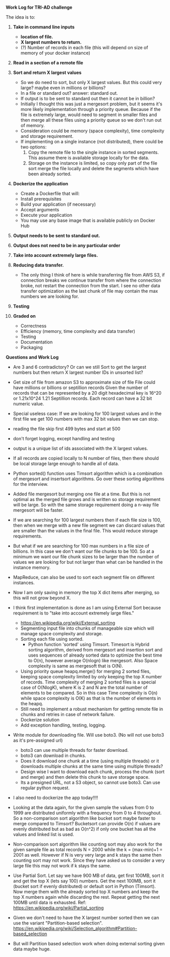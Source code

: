 **Work Log for TRI-AD challenge**

The idea is to:
1. **Take in command line inputs**
    * **location of file.**
    * **X largest numbers to return.**
    * (?) Number of records in each file (this will depend on size of memory of your docker instance)
2. **Read in a section of a remote file**

3. **Sort and return X largest values**
    * So we do need to sort, but only X largest values. But this could very large? maybe even in millions or billions?
    * In a file or standard out? answer: standard out.  
    * If output is to be sent to standard out then it cannot be in billion?
    * Initially I thought this was just a mergesort problem, but it seems it's more likely implementation through a priority queue. 
    Because if the file is extremely large, would need to segment in smaller files and then merge all these files using a priority queue so we don't run out of memory. 
    * Consideration could be memory (space complexity), time complexity and storage requirement. 
    * If implementing on a single instance (not distributed), there could be two options:
        1. Copy the remote file to the single instance in sorted segments.  This assume there is available storage locally for the data.
        2. Storage on the instance is limited, so copy only part of the file sort merge the file locally and delete the segments which have been already sorted. 

4. **Dockerize the application**
    * Create a Dockerfile that will:
    * Install prerequisites
    * Build your application (if necessary)
    * Accept arguments
    * Execute your application
    * You may use any base image that is available publicly on Docker Hub

5. **Output needs to be sent to standard out.**

6. **Output does not need to be in any particular order**

7. **Take into account extremely large files.**

8. **Reducing data transfer.**
    * The only thing I think of here is while transferring file from AWS S3, if connection breaks we continue transfer from where the connection broke, not restart the connection from the start.  I see no other data transfer optimization as the last chunk of file may contain the max numbers we are looking for. 

9. **Testing**

10. **Graded on**
    * Correctness
    * Efficiency (memory, time complexity and data transfer)
    * Testing 
    * Documentation
    * Packaging


**Questions and Work Log**

* Are 3 and 6 contradictory? 
Or can we still Sort to get the largest numbers but then return X largest number IDs in unsorted list?

* Get size of file from amazon S3 to approximate size of file
File could have millions or billions or septillion records
Given the number of records that can be represented by a 20 digit hexadecimal key is 16^20 or 1.21x10^24
1.21 Septillion records. 
Each record can have a 32 bit numeric value.  

* Special useless case: If we are looking for 100 largest values and in the first file we get 100 numbers with max 32 bit values then we can stop. 

* reading the file skip first 499 bytes and start at 500

* don't forget logging, except handling and testing

* output is a unique list of ids associated with the X largest values.

* If all records are copied locally to N number of files, then there should be local storage large enough to handle all of data. 

* Python sorted() function uses Timsort algorithm which is a combination of mergesort and insertsort algorithms.  Go over these sorting algorithms for the interview.

* Added file mergesort but merging one file at a time.  But this is not optimal as the merged file grows and is written so storage requirement will be large.  So with the same storage requirement doing a n-way file mergesort will be faster. 

* If we are searching for 100 largest numbers then if each file size is 100, then when we merge with a new file segment we can discard values that are smaller than the values in the final file. This would reduce storage requirements.

* But what if we are searching for 100 max numbers in a file size of billions. In this case we don't want our file chunks to be 100. So at a minimum we want our file chunk sizes to be larger than the number of values we are looking for but not larger than what can be handled in the instance memory. 

* MapReduce, can also be used to sort each segment file on different instances.

* Now I am only saving in memory the top X dict items after merging, so this will not grow beyond X. 

* I think first implementation is done as I am using External Sort because requirement is to "take into account extremely large files."
    * https://en.wikipedia.org/wiki/External_sorting
    * Segmenting input file into chunks of manageable size which will manage space complexity and storage.
    * Sorting each file using sorted.
        * Python function 'sorted' using Timsort.  Timesort is Hybrid sorting algorithm, derived from mergesort and insertion sort and uses sequences of already sorted data to optimize the best time to O(n), however average O(nlogn) like mergesort.  Also Space complexity is same as mergesoft that is O(N).
    * Using priority queue heapq.merge() for merging 2 sorted files, keeping space complexity limited by only keeping the top X number of records. Time complexity of merging 2 sorted files is a special case of O(NlogK), where K is 2 and N are the total number of elements to be compared. So in this case Time complexity is O(n) while space complexity is O(K) as that is the number of elements in the heapq. 
    * Still need to implement a robust mechanism for getting remote file in chunks and retries in case of network failure.
    * Dockerize solution
    * Add exception handling, testing, logging.

* Write module for downloading file.  Will use boto3. (No will not use boto3 as it's pre-assigned url)
    * boto3 can use multiple threads for faster download. 
    * boto3 can download in chunks.
    * Does it download one chunk at a time (using multiple threads) or it downloads multiple chunks at the same time using multiple threads? 
    * Design wise I want to download each chunk, process the chunk (sort and merge) and then delete this chunk to save storage space. 
    * Its a presigned URL, not a S3 object, so cannot use boto3.  Can use regular python request. 

* I also need to dockerize the app today!!!!

* Looking at the data again, for the given sample the values from 0 to 1999 are distributed uniformly with a frequency from 0 to 4 throughout.  So a non-comparison sort algorithm like bucket sort maybe faster to merge compared to Timsort? Bucketsort can provide O(n) if values are evenly distributed but as bad as O(n^2) if only one bucket has all the values and linked list is used.
* Non-comparison sort algorithm like counting sort may also work for the given sample file as total records N = 2000 while the k = (max-min)+1 = 2001 as well.  However if N is very very large and k stays the same then counting sort may not work.  Since they have asked us to consider a very large file this may not work if k stays the same. 
* Use Partial Sort.  Let say we have 900 MB of data, get first 100MB, sort it and get the top X (lets say 100) numbers.  Get the next 100MB, sort it (bucket sort if evenly distributed) or default sort in Python (Timsort).  Now merge them with the already sorted top X numbers and keep the top X numbers again while discarding the rest. Repeat getting the next 100MB until data is exhausted. Ref: https://en.wikipedia.org/wiki/Partial_sorting
* Given we don't need to have the X largest number sorted then we can use the variant "Partition-based selection".  https://en.wikipedia.org/wiki/Selection_algorithm#Partition-based_selection
* But will Partition based selection work when doing external sorting given data maybe huge. 
  
